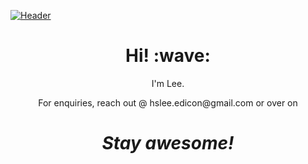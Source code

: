 <!-- Ref. Doc: https://towardsdatascience.com/build-a-stunning-readme-for-your-github-profile-9b80434fe5d7 -->
<!--[![Social banner for jh3y](https://github.com/jh3y/jh3y/raw/master/assets/header-banner--optimized.svg)](https://jhey.dev)-->
[![Header](https://raw.githubusercontent.com/edicon/edicon/readme_header.png "Header")](https://some-url.dev/)
<h1 align='center'> Hi! :wave:</h1>
<p align='center'>
I'm Lee.
</p>
<p align='center'>For enquiries, reach out @ hslee.edicon@gmail.com or over on </p>

<h1 align='center'><i>Stay awesome!</i></h1>

<!--
**edicon/edicon** is a ✨ _special_ ✨ repository because its `README.md` (this file) appears on your GitHub profile.

Here are some ideas to get you started:

- 🔭 I’m currently working on ...
- 🌱 I’m currently learning ...
- 👯 I’m looking to collaborate on ...
- 🤔 I’m looking for help with ...
- 💬 Ask me about ...
- 📫 How to reach me: ...
- 😄 Pronouns: ...
- ⚡ Fun fact: ...
-->

